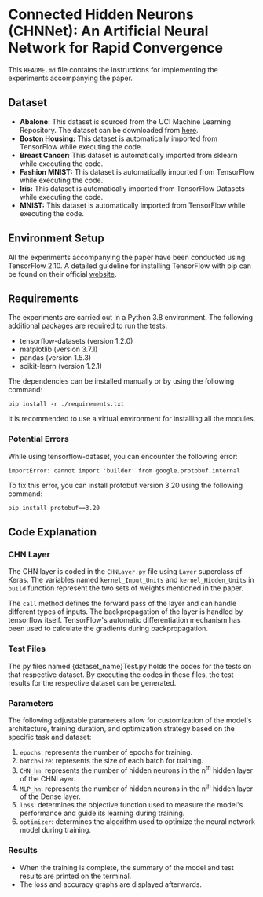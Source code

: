 # Connected Hidden Neurons (CHNNet): An Artificial Neural Network for Rapid Convergence


This `README.md` file contains the instructions for implementing the experiments accompanying the paper.




## Dataset


- **Abalone:** This dataset is sourced from the UCI Machine Learning Repository. The dataset can be downloaded from [here](https://www.kaggle.com/datasets/rodolfomendes/abalone-dataset?resource=download).
- **Boston Housing:** This dataset is automatically imported from TensorFlow while executing the code.
- **Breast Cancer:** This dataset is automatically imported from sklearn while executing the code.
- **Fashion MNIST:** This dataset is automatically imported from TensorFlow while executing the code.
- **Iris:** This dataset is automatically imported from TensorFlow Datasets while executing the code.
- **MNIST:** This dataset is automatically imported from TensorFlow while executing the code.




## Environment Setup
All the experiments accompanying the paper have been conducted using TensorFlow 2.10. A detailed guideline for installing TensorFlow with pip can be found on their official [website](https://www.tensorflow.org/install/pip).




## Requirements


The experiments are carried out in a Python 3.8 environment. The following additional packages are required to run the tests:
- tensorflow-datasets (version 1.2.0)
- matplotlib (version 3.7.1)
- pandas (version 1.5.3)
- scikit-learn (version 1.2.1)


The dependencies can be installed manually or by using the following command:
```
pip install -r ./requirements.txt
```
It is recommended to use a virtual environment for installing all the modules.

### Potential Errors
While using tensorflow-dataset, you can encounter the following error:
```
importError: cannot import 'builder' from google.protobuf.internal
```
To fix this error, you can install protobuf version 3.20 using the following command:
```
pip install protobuf==3.20
```




## Code Explanation


### CHN Layer


The CHN layer is coded in the `CHNLayer.py` file using `Layer` superclass of Keras. The variables named `kernel_Input_Units` and `kernel_Hidden_Units` in `build` function represent the two sets of weights mentioned in the paper.


The `call` method defines the forward pass of the layer and can handle different types of inputs. The backpropagation of the layer is handled by tensorflow itself. TensorFlow's automatic differentiation mechanism has been used to calculate the gradients during backpropagation.


### Test Files

The py files named {dataset_name}Test.py holds the codes for the tests on that respective dataset. By executing the codes in these files, the test results for the respective dataset can be generated.


### Parameters


The following adjustable parameters allow for customization of the model's architecture, training duration, and optimization strategy based on the specific task and dataset:


1. `epochs`: represents the number of epochs for training.
2. `batchSize`: represents the size of each batch for training.
3. `CHN_hn`: represents the number of hidden neurons in the n<sup>th</sup> hidden layer of the CHNLayer.
4. `MLP_hn`: represents the number of hidden neurons in the n<sup>th</sup> hidden layer of the Dense layer.
5. `loss`: determines the objective function used to measure the model's performance and guide its learning during training.
6. `optimizer`: determines the algorithm used to optimize the neural network model during training.


### Results


- When the training is complete, the summary of the model and test results are printed on the terminal.
- The loss and accuracy graphs are displayed afterwards.